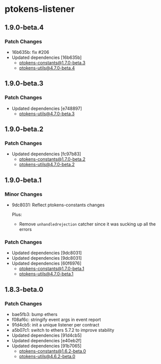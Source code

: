 # ptokens-listener

## 1.9.0-beta.4

### Patch Changes

- 16b635b: fix #206
- Updated dependencies [16b635b]
  - ptokens-constants@1.7.0-beta.3
  - ptokens-utils@4.7.0-beta.4

## 1.9.0-beta.3

### Patch Changes

- Updated dependencies [e748897]
  - ptokens-utils@4.7.0-beta.3

## 1.9.0-beta.2

### Patch Changes

- Updated dependencies [fc97b83]
  - ptokens-constants@1.7.0-beta.2
  - ptokens-utils@4.7.0-beta.2

## 1.9.0-beta.1

### Minor Changes

- 9dc8031: Reflect ptokens-constants changes

  Plus:

  - Remove `unhandledrejection` catcher since it was sucking up all the errors

### Patch Changes

- Updated dependencies [9dc8031]
- Updated dependencies [9dc8031]
- Updated dependencies [60f6976]
  - ptokens-constants@1.7.0-beta.1
  - ptokens-utils@4.7.0-beta.1

## 1.8.3-beta.0

### Patch Changes

- bae5fb3: bump ethers
- f08af6c: stringify event args in event report
- 91d4cb5: init a unique listener per contract
- a5b07c1: switch to ethers 5.7.2 to improve stability
- Updated dependencies [91d4cb5]
- Updated dependencies [e40eb2f]
- Updated dependencies [91b7065]
  - ptokens-constants@1.6.2-beta.0
  - ptokens-utils@4.6.2-beta.0
